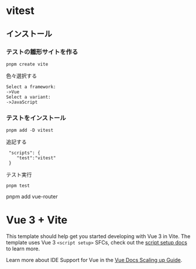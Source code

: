 # vitest



## インストール



### テストの雛形サイトを作る

`pnpm create vite`

色々選択する

```
Select a framework:
->Vue
Select a variant:
->JavaScript
```



### テストをインストール

`pnpm add -D vitest`



追記する

```
 "scripts": {
    "test":"vitest"
 }
```



テスト実行

`pnpm test`



pnpm add vue-router




# Vue 3 + Vite

This template should help get you started developing with Vue 3 in Vite. The template uses Vue 3 `<script setup>` SFCs, check out the [script setup docs](https://v3.vuejs.org/api/sfc-script-setup.html#sfc-script-setup) to learn more.

Learn more about IDE Support for Vue in the [Vue Docs Scaling up Guide](https://vuejs.org/guide/scaling-up/tooling.html#ide-support).
